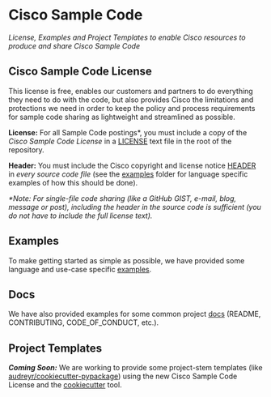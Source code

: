 # Cisco Sample Code

_License, Examples and Project Templates to enable Cisco resources to produce and share Cisco Sample Code_

## Cisco Sample Code License

This license is free, enables our customers and partners to do everything they need to do with the code, but also provides Cisco the limitations and protections we need in order to keep the policy and process requirements for sample code sharing as lightweight and streamlined as possible.

**License:**  For all Sample Code postings*, you must include a copy of the _Cisco Sample Code License_ in a [LICENSE](./LICENSE) text file in the root of the repository.

**Header:**  You must include the Cisco copyright and license notice [HEADER](./HEADER) in _every source code file_ (see the [examples](./examples) folder for language specific examples of how this should be done).

_*Note:  For single-file code sharing (like a GitHub GIST, e-mail, blog, message or post), including the header in the source code is sufficient (you do not have to include the full license text)._


## Examples

To make getting started as simple as possible, we have provided some language and use-case specific [examples](./examples).


## Docs

We have also provided examples for some common project [docs](./docs) (README, CONTRIBUTING, CODE_OF_CONDUCT, etc.).


## Project Templates
 _**Coming Soon:**_  We are working to provide some project-stem templates (like [audreyr/cookiecutter-pypackage](https://github.com/audreyr/cookiecutter-pypackage)) using the new Cisco Sample Code License and the [cookiecutter](https://github.com/audreyr/cookiecutter) tool.

